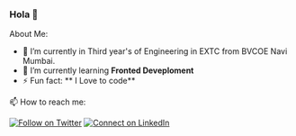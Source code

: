 ### Hola 👋

About Me:

- 🏫 I’m currently in Third year's of Engineering in EXTC from BVCOE Navi Mumbai.
- 🌱 I’m currently learning **Fronted Deveploment**
- ⚡ Fun fact: ** I Love to code**

📫 How to reach me:

[![Follow on Twitter](https://img.shields.io/badge/--twitter?label=Twitter&logo=Twitter&style=social)](https://twitter.com/Zuber763) [![Connect on LinkedIn](https://img.shields.io/badge/--linkedin?label=LinkedIn&logo=LinkedIn&style=social)](https://www.linkedin.com/in/zuber-u-a37673183)


<!--
**Zuber8040/Zuber8040** is a ✨ _special_ ✨ repository because its `README.md` (this file) appears on your GitHub profile.

Here are some ideas to get you started:

- 🔭 I’m currently working on ...
- 🌱 I’m currently learning fro
- 👯 I’m looking to collaborate on ...
- 🤔 I’m looking for help with ...
- 💬 Ask me about ...
- 📫 How to reach me: ...
- 😄 Pronouns: ...
- ⚡ Fun fact: ...
-->
